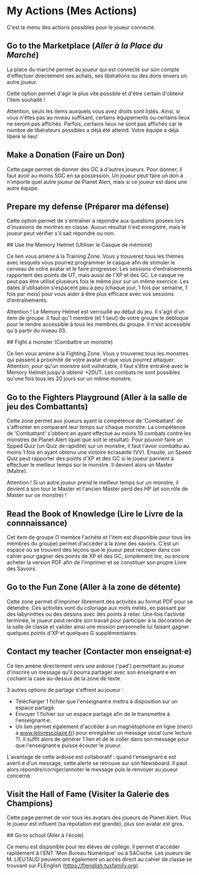 # My Actions (Mes Actions)

C'est le menu des actions possibles pour le joueur connecté.

## Go to the Marketplace (*Aller à la Place du Marché*)

La place du marché permet au joueur qui est connecté sur son compte d'effectuer directement ses achats, ses libérations ou des dons envers un autre joueur.

Cette option permet d'agir le plus vite possible et d'être certain d'obtenir l'item souhaité !

Attention, seuls les items auxquels vous avez droits sont listés. Ainsi, si vous n'êtes pas au niveau suffisant, certains équipements ou certains lieux ne seront pas affichés. Parfois, certains lieux ne sont pas affichés car le nombre de libérateurs possibles a déjà été atteind. Votre équipe a déjà libéré le lieu!

## Make a Donation (Faire un Don)

Cette page permet de donner des GC à d'autres joueurs. Pour donner, il faut avoir au moins 5GC en sa possession. Un joueur peut faire un don à n'importe quel autre joueur de Planet Alert, mais si ce joueur est dans une autre équipe.

## Prepare my defense (Préparer ma défense)

Cette option permet de s'entraîner à répondre aux questions posées lors d'invasions de montres en classe. Aucun résultat n'est enregistré, mais le joueur peut vérifier s'il sait répondre ou non.

## Use the Memory Helmet (Utiliser le Casque de mémoire)

Ce lien vous amène à la Training Zone. Vous y trouverez tous les thèmes avec lesquels vous pourrez programmer le casque afin de stimuler le cerveau de votre avatar et le faire progresser. Les sessions d'entraînements rapportent des points de UT, mais aussi de l'XP et des GC. Le casque ne peut pas être utilisé plusieurs fois le même jour sur un même exercice. Les dates d'utilisation s'espacent peu à peu (chaque jour, 1 fois par semaine, 1 fois par mois) pour vous aider à être plus efficace avec vos sessions d'entraînements.

Attention ! Le Memory Helmet est verrouillé au début du jeu. Il s'agit d'un item de groupe. Il faut qu'1 membre (et 1 seul) de votre groupe le débloque pour le rendre accessible à tous les membres du groupe. Il n'est accessible qu'à partir du niveau 03.  

## Fight a monster (Combattre un monstre)

Ce lien vous amène à la Fighting Zone. Vous y trouverez tous les monstres qui passent à proximité de votre avatar et que vous pourrez attaquer. Attention, pour qu'un monstre soit vulnérable, il faut s'être entraîné avec le Memory Helmet jusqu'à obtenir +20UT. Les combats ne sont possibles qu'une fois tous les 20 jours sur un même monstre.

## Go to the Fighters Playground (Aller à la salle de jeu des Combattants)

Cette zone permet aux joueurs ayant la compétence de 'Combattant' de s'affronter en comparant leur temps sur chaque monstre. La compétence de 'Combattant' s'obtient en ayant effectué au moins 10 combats contre les monstres de Planet Alert (quel que soit le résultat). Pour pouvoir faire un Spped Quiz (un Quiz de rapidité) sur un monstre, il faut l'avoir combattu au moins 1 fois en ayant obtenu une victoire écrasante (VV). Ensuite, un Speed Quiz peut rapporter des points d'XP et des GC si le joueur parvient à effectuer le meilleur temps sur le monstre. Il devient alors un Master (Maître).

Attention ! Si un autre joueur prend le meilleur temps sur un monstre, il devient à son tour le Master et l'ancien Master perd des HP (et son rôle de Master sur ce monstre) !

## Read the Book of Knowledge (Lire le Livre de la connnaissance)

Cet item de groupe (1 membre l'achète et l'item est disponible pour tous les membres du groupe) permet d'accéder à la zone des savoirs. C'est un espace où se trouvent des leçons que le joueur peut recopier dans con cahier pour gagner des points de XP et des GC, simplement lire, ou encore acheter la version PDF afin de l'imprimer et se constituer son propre Livre des Savoirs.

## Go to the Fun Zone (Aller à la zone de détente)

Cette zone permet d'imprimer librement des activités au format PDF pour se détendre. Ces activités vont du coloriage aux mots mélés, en passant par des labyrinthes ou des dessins avec des points à relier. Une fois l'activité terminée, le joueur peut rendre son travail pour participer à la décoration de la salle de classe et valider ainsi une mission personnelle lui faisant gagner quelques points d'XP et quelques G supplémentaires.

## Contact my teacher (Contacter mon enseignat·e)

Ce lien amène directement vers une ardoise ('pad') permettant au joueur d'inscrire un message qu'il pourra partager avec son enseignant·e en cochant la case au-dessus de la zone de texte.

3 autres options de partage s'offrent au joueur :
* Télécharger 1 fichier que l'enseignant·e mettra à disposition sur un espace partagé.
* Envoyer 1 fichier sur un espace partagé afin de le transmettre à l'enseignant·e.
* Un lien permet également d'accéder à un magnétophone en ligne (merci a www.lelivrescolaire.fr) pour enregistrer un message vocal (une lecture ?). Il suffit alors de générer 1 lien et de le coller dans son message pour que l'enseignant·e puisse écouter le joueur. 

L'avantage de cette ardoise est collaboratif : quand l'enseignant·e est averti·e d'un message, cette alerte se retrouve sur son Newsboard. Il paut alors répondre/corriger/annoter le message puis le renvoyer au joueur concerné.

## Visit the Hall of Fame (Visiter la Galerie des Champions)

Cette page permet de voir tous les avatars des joueurs de Planet Alert. Plus le joueur est influent (sa réputation est grande), plus son avatar est gros.

## Go to school (Aller à l'école)

Ce menu est disponible pour les élèves de collège. Il permet d'accéder rapidement à l'ENT 'Mon Bureau Numérique' ou à SACoche. Les joueurs de M. LIEUTAUD peuvent ont également un accès direct au cahier de classe se trouvant sur FLEnglish (https://flenglish.tuxfamily.org).
